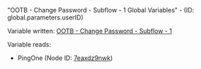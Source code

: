 "OOTB - Change Password - Subflow - 1 Global Variables" - (ID: global.parameters.userID)

Variable written:
[OOTB - Change Password - Subflow - 1](../index.md#Variables)

Variable reads:
* PingOne (Node ID: [7eaxdz9nwk](../nodes/7eaxdz9nwk.md))
